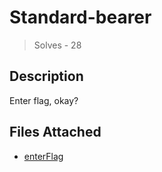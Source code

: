 # Standard-bearer
> Solves - 28

## Description
Enter flag, okay?

## Files Attached
- [enterFlag](./enterFlag)
